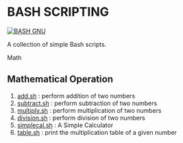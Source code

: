 
#            BASH SCRIPTING



[![BASH GNU](https://img.shields.io/badge/GNU-Bash-green)](https://www.gnu.org/software/bash/)


A collection of simple Bash scripts.

Math

## Mathematical Operation

1) [add.sh](Scripts/Math/add.sh) :  perform addition of two numbers
2) [subtract.sh](Scripts/Math/subtract.sh) :  perform subtraction of two numbers
3) [multiply.sh](Scripts/Math/multiply.sh) : perform multiplication of two numbers
4) [division.sh](Scripts/Math/division.sh) : perform division of two numbers
5) [simplecal.sh](Scripts/Math/simplecal.sh) : A Simple Calculator
6) [table.sh](Scripts/Math/table.sh) : print the multiplication table of a given number




